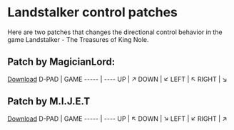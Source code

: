 # Landstalker control patches

Here are two patches that changes the directional control behavior in the game Landstalker - The Treasures of King Nole.

## Patch by MagicianLord:
[Download](Landstalker%20-%20The%20Treasures%20of%20King%20Nole%20(U)%20%5B!%5D%20-%20MagicianLord%20patch.ips)
D-PAD	| GAME
----- | ----
UP    | ↗
DOWN  | ↙
LEFT  | ↖
RIGHT | ↘

## Patch by M.I.J.E.T
[Download](Landstalker%20-%20The%20Treasures%20of%20King%20Nole%20(U)%20%5B!%5D%20-%20MIJET%20patch.ips)
D-PAD	| GAME
----- | ----
UP    | ↖
DOWN  | ↘
LEFT  | ↙
RIGHT | ↗
